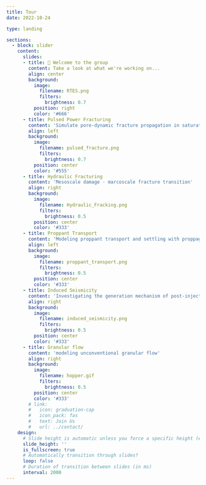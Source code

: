 ```yaml
---
title: Tour
date: 2022-10-24

type: landing

sections:
  - block: slider
    content:
      slides:
      - title: 👋 Welcome to the group
        content: Take a look at what we're working on...
        align: center
        background:
          image:
            filename: RTES.png
            filters:
              brightness: 0.7
          position: right
          color: '#666'
      - title: Pulsed Power Fracturing
        content: 'Simulate pore-dynamic fracture propagation in saturated rock!'
        align: left
        background:
          image:
            filename: pulsed_fracture.png
            filters:
              brightness: 0.7
          position: center
          color: '#555'
      - title: Hydraulic Fracturing
        content: 'Mesoscale damage - marcoscale fracture transition'
        align: right
        background:
          image:
            filename: Hydraulic_Fracking.png
            filters:
              brightness: 0.5
          position: center
          color: '#333'
      - title: Proppant Transport
        content: 'Modeling proppant transport and settling with proppagting fractures'
        align: left
        background:
          image:
            filename: proppant_transport.png
            filters:
              brightness: 0.5
          position: center
          color: '#333'
      - title: Induced Seismicity
        content: 'Investigating the generation mechanism of post-injection induced seismicity'
        align: right
        background:
          image:
            filename: induced_seismicity.png
            filters:
              brightness: 0.5
          position: center
          color: '#333' 
      - title: Granular flow
        content: 'modeling unconventional granular flow'
        align: right
        background:
          image:
            filename: hopper.gif
            filters:
              brightness: 0.5
          position: center
          color: '#333'        
        # link:
        #   icon: graduation-cap
        #   icon_pack: fas
        #   text: Join Us
        #   url: ../contact/
    design:
      # Slide height is automatic unless you force a specific height (e.g. '400px')
      slide_height: ''
      is_fullscreen: true
      # Automatically transition through slides?
      loop: false
      # Duration of transition between slides (in ms)
      interval: 2000
---
```

